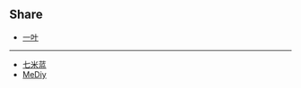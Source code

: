 ## Share

- [一叶](https://od.dingeral.top/)

---

- [七米蓝](https://al.chirmyram.com/)
- [MeDiy](https://pan.mediy.cn/)
